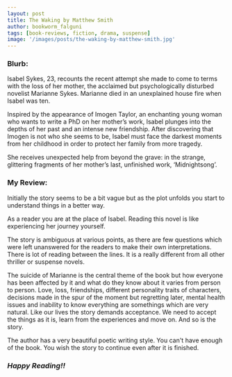 ```yaml
---
layout: post
title: The Waking by Matthew Smith
author: bookworm_falguni
tags: [book-reviews, fiction, drama, suspense]
image: '/images/posts/the-waking-by-matthew-smith.jpg'
---
```

### **Blurb:**
 
Isabel Sykes, 23, recounts the recent attempt she made to come to terms with the loss of her mother, the acclaimed but psychologically disturbed novelist Marianne Sykes. Marianne died in an unexplained house fire when Isabel was ten.

Inspired by the appearance of Imogen Taylor, an enchanting young woman who wants to write a PhD on her mother’s work, Isabel plunges into the depths of her past and an intense new friendship. After discovering that Imogen is not who she seems to be, Isabel must face the darkest moments from her childhood in order to protect her family from more tragedy.

She receives unexpected help from beyond the grave: in the strange, glittering fragments of her mother’s last, unfinished work, ‘Midnightsong’.

### **My Review:**

Initially the story seems to be a bit vague but as the plot unfolds you start to understand things in a better way. 

As a reader you are at the place of Isabel. Reading this novel is like experiencing her journey yourself. 

The story is ambiguous at various  points, as there are few questions which were left unanswered for the readers to make their own interpretations. There is lot of reading between the lines.
It is a really different from all other thriller or suspense novels. 

The suicide of Marianne is the central theme of the book but how everyone has been affected by it and what do they know about it varies from person to person. Love, loss, friendships, different personality traits of characters, decisions made in the spur of the moment but regretting later, mental health issues and inability to know everything are somethings which are very natural. Like our lives the story demands acceptance. We need to accept the things as it is, learn from the experiences and move on. And so is the story.

The author has a very beautiful poetic writing style. You can't have enough of the book. You wish the story to continue even after it is finished.

### ***Happy Reading!!***
